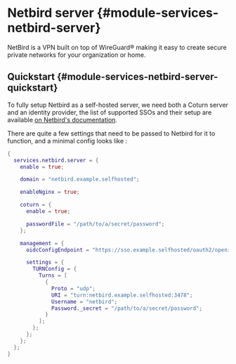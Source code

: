 # Netbird server {#module-services-netbird-server}

NetBird is a VPN built on top of WireGuard® making it easy to create secure private networks for your organization or home.

## Quickstart {#module-services-netbird-server-quickstart}

To fully setup Netbird as a self-hosted server, we need both a Coturn server and an identity provider, the list of supported SSOs and their setup are available [on Netbird's documentation](https://docs.netbird.io/selfhosted/selfhosted-guide#step-3-configure-identity-provider-idp).

There are quite a few settings that need to be passed to Netbird for it to function, and a minimal config looks like :

```nix
{
  services.netbird.server = {
    enable = true;

    domain = "netbird.example.selfhosted";

    enableNginx = true;

    coturn = {
      enable = true;

      passwordFile = "/path/to/a/secret/password";
    };

    management = {
      oidcConfigEndpoint = "https://sso.example.selfhosted/oauth2/openid/netbird/.well-known/openid-configuration";

      settings = {
        TURNConfig = {
          Turns = [
            {
              Proto = "udp";
              URI = "turn:netbird.example.selfhosted:3478";
              Username = "netbird";
              Password._secret = "/path/to/a/secret/password";
            }
          ];
        };
      };
    };
  };
}
```
